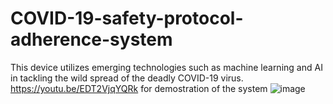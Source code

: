 # COVID-19-safety-protocol-adherence-system
This device utilizes emerging technologies such as machine learning and AI in tackling the wild spread of the deadly COVID-19 virus. 
https://youtu.be/EDT2VjqYQRk  for demostration of the system
![image](https://user-images.githubusercontent.com/66757712/128678349-d0c221ae-8c21-4809-b61e-47825a81c84a.png)

